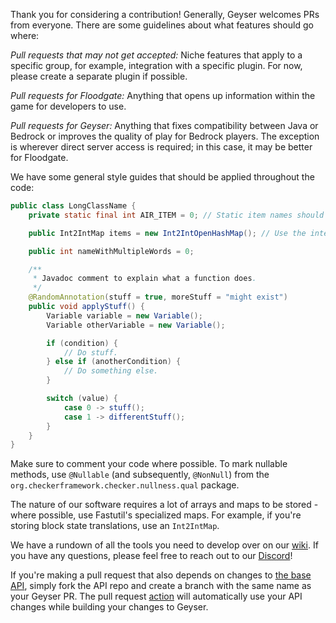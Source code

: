 Thank you for considering a contribution! Generally, Geyser welcomes PRs from everyone. There are some guidelines about what features should go where:


*Pull requests that may not get accepted:* Niche features that apply to a specific group, for example, integration with a specific plugin. For now, please create a separate plugin if possible.

*Pull requests for Floodgate:* Anything that opens up information within the game for developers to use.

*Pull requests for Geyser:* Anything that fixes compatibility between Java or Bedrock or improves the quality of play for Bedrock players. The exception is wherever direct server access is required; in this case, it may be better for Floodgate.


We have some general style guides that should be applied throughout the code:

```java
public class LongClassName {
    private static final int AIR_ITEM = 0; // Static item names should be capitalized

    public Int2IntMap items = new Int2IntOpenHashMap(); // Use the interface as the class type but initialize with the implementation.

    public int nameWithMultipleWords = 0;

    /**
     * Javadoc comment to explain what a function does.
     */
    @RandomAnnotation(stuff = true, moreStuff = "might exist")
    public void applyStuff() {
        Variable variable = new Variable();
        Variable otherVariable = new Variable();

        if (condition) {
            // Do stuff.
        } else if (anotherCondition) {
            // Do something else.
        }

        switch (value) {
            case 0 -> stuff();
            case 1 -> differentStuff();
        }
    }
}
```

Make sure to comment your code where possible. To mark nullable methods, use `@Nullable` (and subsequently, `@NonNull`) from the `org.checkerframework.checker.nullness.qual` package.

The nature of our software requires a lot of arrays and maps to be stored - where possible, use Fastutil's specialized maps. For example, if you're storing block state translations, use an `Int2IntMap`.

We have a rundown of all the tools you need to develop over on our [wiki](https://wiki.geysermc.org/other/developer-guide/). If you have any questions, please feel free to reach out to our [Discord](https://discord.gg/geysermc)!

If you're making a pull request that also depends on changes to [the base API](https://github.com/GeyserMC/api), simply fork the API repo and create a branch with the same name as your Geyser PR. The pull request [action](https://github.com/GeyserMC/Geyser/blob/master/.github/workflows/pullrequest.yml) will automatically use your API changes while building your changes to Geyser.
